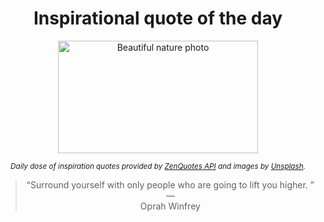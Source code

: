 
<div align="center">

# Inspirational quote of the day

<img src="./data/photo.jpeg" alt="Beautiful nature photo" width="320" height="180">

<sub><i>Daily dose of inspiration quotes provided by [ZenQuotes API](https://zenquotes.io/) and images by [Unsplash](https://unsplash.com/).</i></sub>


<blockquote>&ldquo;Surround yourself with only people who are going to lift you higher. &rdquo; &mdash; <footer>Oprah Winfrey</footer></blockquote>

</div>
